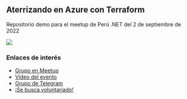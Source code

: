 ## Aterrizando en Azure con Terraform

Repositorio demo para el meetup de Perú .NET del 2 de septiembre de 2022

![](https://www.meetup.com/_next/image/?url=https%3A%2F%2Fsecure-content.meetupstatic.com%2Fimages%2Fclassic-events%2F506406538%2F676x380.webp&w=1920&q=75)

### Enlaces de interés

- [Grupo en Meetup](https://www.meetup.com/perunetdevelopment/events/287932923/)
- [Vídeo del evento](https://youtu.be/UqNG5ELPYfg)
- [Grupo de Telegram](https://t.me/PeruNetDevelopment)
- [¡Se busca voluntariado!](https://www.linkedin.com/feed/update/urn:li:activity:6969932759532244992/)